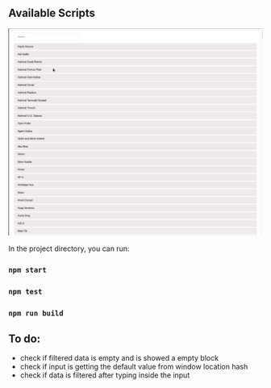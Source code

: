 ## Available Scripts

[![React-App-Collaboration-Basic-Search](demo/animation-gif-peek.gif)](./https://jekapolihovic.github.io/react-app-collaboration-basic-search/)


In the project directory, you can run:

### `npm start`

### `npm test`

### `npm run build`

## To do:

* check if filtered data is empty and is showed a empty block
* check if input is getting the default value from window location hash
* check if data is filtered after typing inside the input
